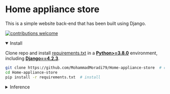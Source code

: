 # Home appliance store
 This is a simple website back-end that has been built using Django.

[![contributions welcome](https://img.shields.io/badge/contributions-welcome-brightgreen.svg?style=flat)](https://github.com/MohammadMoradi79/Home-appliance-store/issues)


<details open>
<summary>Install</summary>

Clone repo and install [requirements.txt](https://github.com/MohammadMoradi79/Home-appliance-store/blob/main/store/requirements.txt) in a
[**Python>=3.8.0**](https://www.python.org/) environment, including
[**Django==4.2.3**](https://www.djangoproject.com/).

```bash
git clone https://github.com/MohammadMoradi79/Home-appliance-store  # clone
cd Home-appliance-store
pip install -r requirements.txt  # install
```
</details>


<details>
<summary>Inference</summary>

Run below command in the terminal:

```bash
python manage.py runserver
```
</details>




